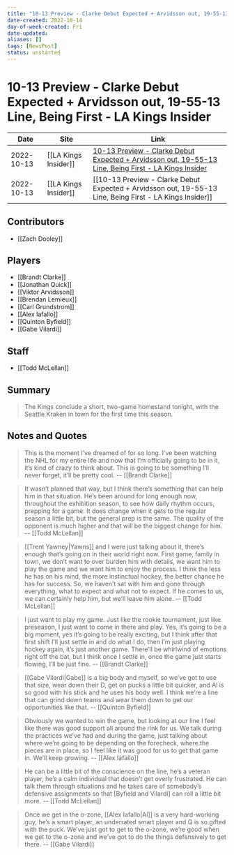 ```yaml
---
title: "10-13 Preview - Clarke Debut Expected + Arvidsson out, 19-55-13 Line, Being First - LA Kings Insider"
date-created: 2022-10-14
day-of-week-created: Fri
date-updated: 
aliases: []
tags: [NewsPost]
status: unstarted
---
```


# 10-13 Preview - Clarke Debut Expected + Arvidsson out, 19-55-13 Line, Being First - LA Kings Insider

Date | Site | Link
---|---|---
2022-10-13 | [[LA Kings Insider]] | [10-13 Preview - Clarke Debut Expected + Arvidsson out, 19-55-13 Line, Being First - LA Kings Insider](https://lakingsinsider.com/2022/10/13/10-13-preview-clarke-debut-expected-arvidsson-out-19-55-13-line-being-first/)
2022-10-13 | [[LA Kings Insider]] | [[10-13 Preview - Clarke Debut Expected + Arvidsson out, 19-55-13 Line, Being First - LA Kings Insider]]

## Contributors
- [[Zach Dooley]]


## Players
- [[Brandt Clarke]]
- [[Jonathan Quick]]
- [[Viktor Arvidsson]]
- [[Brendan Lemieux]]
- [[Carl Grundstrom]]
- [[Alex Iafallo]]
- [[Quinton Byfield]]
- [[Gabe Vilardi]]



## Staff
- [[Todd McLellan]]


## Summary
> The Kings conclude a short, two-game homestand tonight, with the Seattle Kraken in town for the first time this season.


## Notes and Quotes
> This is the moment I’ve dreamed of for so long. I’ve been watching the NHL for my entire life and now that I’m officially going to be in it, it’s kind of crazy to think about. This is going to be something I’ll never forget, it’ll be pretty cool. -- [[Brandt Clarke]]

> It wasn’t planned that way, but I think there’s something that can help him in that situation. He’s been around for long enough now, throughout the exhibition season, to see how daily rhythm occurs, prepping for a game. It does change when it gets to the regular season a little bit, but the general prep is the same. The quality of the opponent is much higher and that will be the biggest change for him. -- [[Todd McLellan]]

> [[Trent Yawney|Yawns]] and I were just talking about it, there’s enough that’s going on in their world right now. First game, family in town, we don’t want to over burden him with details, we want him to play the game and we want him to enjoy the process. I think the less he has on his mind, the more instinctual hockey, the better chance he has for success. So, we haven’t sat with him and gone through everything, what to expect and what not to expect. If he comes to us, we can certainly help him, but we’ll leave him alone. -- [[Todd McLellan]]

> I just want to play my game. Just like the rookie tournament, just like preseason, I just want to come in there and play. Yes, it’s going to be a big moment, yes it’s going to be really exciting, but I think after that first shift I’ll just settle in and do what I do, then I’m just playing hockey again, it’s just another game. There’ll be whirlwind of emotions right off the bat, but I think once I settle in, once the game just starts flowing, I’ll be just fine. -- [[Brandt Clarke]]

> [[Gabe Vilardi|Gabe]] is a big body and myself, so we’ve got to use that size, wear down their D, get on pucks a little bit quicker, and Al is so good with his stick and he uses his body well. I think we’re a line that can grind down teams and wear them down to get our opportunities like that. -- [[Quinton Byfield]]

> Obviously we wanted to win the game, but looking at our line I feel like there was good support all around the rink for us. We talk during the practices we’ve had and during the game, just talking about where we’re going to be depending on the forecheck, where the pieces are in place, so I feel like it was good for us to get that game in. We’ll keep growing. -- [[Alex Iafallo]]

> He can be a little bit of the conscience on the line, he’s a veteran player, he’s a calm individual that doesn’t get overly frustrated. He can talk them through situations and he takes care of somebody’s defensive assignments so that \[Byfield and Vilardi] can roll a little bit more. -- [[Todd McLellan]]

> Once we get in the o-zone, [[Alex Iafallo|Al]] is a very hard-working guy, he’s a smart player, an underrated smart player and Q is so gifted with the puck. We’ve just got to get to the o-zone, we’re good when we get to the o-zone and we’ve got to do the things defensively to get there. -- [[Gabe Vilardi]]